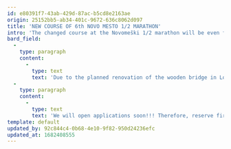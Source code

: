 ```yaml
---
id: e80391f7-43ab-429d-87ac-b5cd8e2163ae
origin: 25152bb5-ab34-401c-9672-636c8062d097
title: 'NEW COURSE OF 6th NOVO MESTO 1/2 MARATHON'
intro: 'The changed course at the Novomeški 1/2 marathon will be even faster and more attractive. It will be taken over the new bridge designed by architect Marjan Pipenbaher.'
bard_field:
  -
    type: paragraph
    content:
      -
        type: text
        text: 'Due to the planned renovation of the wooden bridge in Loke, we have changed the route of the half marathon this year. The new route is going through new Novo mesto bridge designed by famous architect Marjan Pipenbaher. The route is running along the river Krka in the direction of city Straža. Route is flat and even faster than in previous years. The half marathon is officialy measured. As a result, shorter race courses have been changed, which will be completely new. The 5km route will be officially measured and will be in one lap, while the 10km route will follow the same route as the 5km, except that it will be in two laps. All routes will be officially measured.'
  -
    type: paragraph
    content:
      -
        type: text
        text: 'We will open applications soon!!! Therefore, reserve first weekend in October for the Novo mesto 1/2 marathon.'
template: default
updated_by: 92c844c4-0b68-4e10-9f82-950d24236efc
updated_at: 1682408555
---
```

